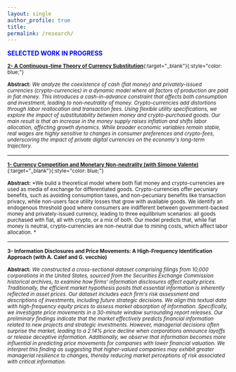 ```yaml
---
layout: single
author_profile: true 
title: 
permalink: /research/
---
```

<span style="color:blue"> **SELECTED WORK IN PROGRESS** </span> 


 <sub>[**2- A Continuous-time Theory of Currency Substitution**](https://kensleyblaise.github.io/assets/files/kensley_blaise_currency_substitution.pdf){:target="_blank"}{:style="color: blue;"}</sub>

 <sub> **Abstract:** </sub>
 <sub> *We analyze the coexistence of cash (fiat money) and privately-issued currencies (crypto-currencies) in a dynamic model where all factors of production are paid in fiat money. This introduces a cash-in-advance constraint that affects both consumption and investment, leading to non-neutrality of money. Crypto-currencies add distortions through labor reallocation and transaction fees. Using flexible utility specifications, we explore the impact of substitutability between money and crypto-purchased goods. Our main result is that an increase in the money supply raises inflation and shifts labor allocation, affecting growth dynamics. While broader economic variables remain stable, real wages are highly sensitive to changes in consumer preferences and crypto-fees, underscoring the impact of private digital currencies on the economy's long-term trajectory.* </sub>   
  
 ---

  <sub>[**1- Currency Competition and Monetary Non-neutrality (with Simone Valente)**](https://kensleyblaise.github.io/assets/files/blaise_valente_static_substitution.pdf){:target="_blank"}{:style="color: blue;"}</sub>

 <sub> **Abstract:** </sub>
 <sub> *We build a theoretical model where both fiat money and crypto-currencies are used as media of exchange for differentiated goods. Crypto-currencies offer pecuniary benefits, such as avoiding consumption taxes, and non-pecuniary benefits like transaction privacy, while non-users face utility losses that grow with available goods. We identify an endogenous threshold good where consumers are indifferent between government-backed money and privately-issued currency, leading to three equilibrium scenarios: all goods purchased with fiat, all with crypto, or a mix of both. Our model predicts that, while fiat money is neutral, crypto-currencies are non-neutral due to mining costs, which affect labor allocation. * </sub>   
  
 ---
 
  <sub>**3- Information Disclosures and Price Movements: A High-Frequency Identification Approach (with A. Calef and G. vecchio)**</sub>

 <sub> **Abstract:** </sub>
 <sub> *We constructed a cross-sectional dataset comprising filings from 10,000 corporations in the United States, sourced from the Securities Exchange Commission historical archives, to examine how firms' information disclosures affect equity prices. Traditionally, the efficient market hypothesis posits that essential information is inherently reflected in asset prices. Our dataset includes each firm's risk assessment and descriptions of investments, including future strategic decisions. We align this textual data with high-frequency equity prices to assess market absorption of information. Specifically, we investigate price movements in a 30-minute window surrounding report releases. Our preliminary findings indicate that the market effectively predicts financial information related to new projects and strategic investments. However, managerial decisions often surprise the market, leading to a 2.14\% price decline when corporations announce layoffs or release deceptive information. Additionally, we observe that information becomes more influential in predicting price movements for companies with lower financial valuation. We interpret this finding as suggesting that higher-valued companies may exhibit greater managerial resilience to changes, thereby reducing market perceptions of risk associated with critical information.* </sub>  
